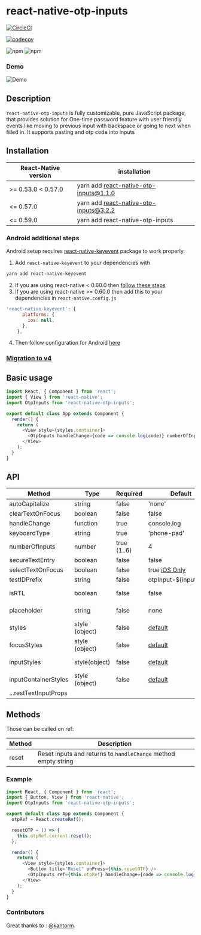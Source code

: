 # react-native-otp-inputs

[![CircleCI](https://circleci.com/gh/dsznajder/react-native-otp-inputs/tree/master.svg?style=svg)](https://circleci.com/gh/dsznajder/react-native-otp-inputs/tree/master)

[![codecov](https://codecov.io/gh/dsznajder/react-native-otp-inputs/branch/master/graph/badge.svg)](https://codecov.io/gh/dsznajder/react-native-otp-inputs)

![npm](https://img.shields.io/npm/dw/react-native-otp-inputs.svg)
![npm](https://img.shields.io/npm/v/react-native-otp-inputs.svg)

### Demo

![Demo](https://user-images.githubusercontent.com/17621507/36565065-a03b98b0-181f-11e8-9a54-09d978bec892.gif)

## Description

`react-native-otp-inputs` is fully customizable, pure JavaScript package, that provides solution for One-time password feature with user friendly events like moving to previous input with backspace or going to next when filled in. It supports pasting and otp code into inputs

## Installation

| React-Native version | installation                           |
| -------------------- | -------------------------------------- |
| >= 0.53.0 < 0.57.0   | yarn add react-native-otp-inputs@1.1.0 |
| <= 0.57.0            | yarn add react-native-otp-inputs@3.2.2 |
| <= 0.59.0            | yarn add react-native-otp-inputs       |

### Android additional steps

Android setup requires [react-native-keyevent](https://github.com/kevinejohn/react-native-keyevent) package to work properly.

1. Add `react-native-keyevent` to your dependencies with

```bash
yarn add react-native-keyevent
```

2. If you are using react-native < 0.60.0 then [follow these steps](https://github.com/kevinejohn/react-native-keyevent#linking-android)
3. If you are using react-native >= 0.60.0 then add this to your dependencies in `react-native.config.js`

```javascript
'react-native-keyevent': {
      platforms: {
        ios: null,
      },
    },
```

4. Then follow configuration for Android [here](https://github.com/kevinejohn/react-native-keyevent#configuration)

### [Migration to v4](https://github.com/dsznajder/react-native-otp-inputs/releases/tag/v4.0.0-alpha.0)

## Basic usage

```js
import React, { Component } from 'react';
import { View } from 'react-native';
import OtpInputs from 'react-native-otp-inputs';

export default class App extends Component {
  render() {
    return (
      <View style={styles.container}>
        <OtpInputs handleChange={code => console.log(code)} numberOfInputs={6} />
      </View>
    );
  }
}
```

## API

| Method                | Type           | Required    | Default                                 | Description                                                         |
| --------------------- | -------------- | ----------- | --------------------------------------- | ------------------------------------------------------------------- |
| autoCapitalize        | string         | false       | 'none'                                  |                                                                     |
| clearTextOnFocus      | boolean        | false       | false                                   |                                                                     |
| handleChange          | function       | true        | console.log                             | Returns otp code.                                                   |
| keyboardType          | string         | true        | 'phone-pad'                             |                                                                     |
| numberOfInputs        | number         | true (1..6) | 4                                       | Inputs count to render.                                             |
| secureTextEntry       | boolean        | false       | false                                   |                                                                     |
| selectTextOnFocus     | boolean        | false       | true [iOS Only](./src/OtpInput.tsx#L90) |                                                                     |
| testIDPrefix          | string         | false       | otpInput-\${inputIndex}                 | Prefix for testID.                                                  |
| isRTL                 | boolean        | false       | false                                   | Preferably I18nManager.isRTL.                                       |
| placeholder           | string         | false       | none                                    | Placeholder for the input boxes.                                    |
| styles                | style (object) | false       | [default](./src/index.tsx#L51)          | Applied to whole container.                                         |
| focusStyles           | style (object) | false       | [default](./src/index.tsx#L51)          | Applied to the input on focus.                                      |
| inputStyles           | style(object)  | false       | [default](./src/index.tsx#L51)          | Applied to single input.                                            |
| inputContainerStyles  | style (object) | false       | [default](./src/index.tsx#L51)          | Applied to each input container.                                    |
| ...restTextInputProps |                |             |                                         | [TextInput](https://facebook.github.io/react-native/docs/textinput) |

## Methods

Those can be called on ref:

| Method | Description                                                    |
| ------ | -------------------------------------------------------------- |
| reset  | Reset inputs and returns to `handleChange` method empty string |

### Example

```js
import React, { Component } from 'react';
import { Button, View } from 'react-native';
import OtpInputs from 'react-native-otp-inputs';

export default class App extends Component {
  otpRef = React.createRef();

  resetOTP = () => {
    this.otpRef.current.reset();
  };

  render() {
    return (
      <View style={styles.container}>
        <Button title="Reset" onPress={this.resetOTP} />
        <OtpInputs ref={this.otpRef} handleChange={code => console.log(code)} numberOfInputs={6} />
      </View>
    );
  }
}
```

### Contributors

Great thanks to :
[@kantorm](https://github.com/kantorm).
